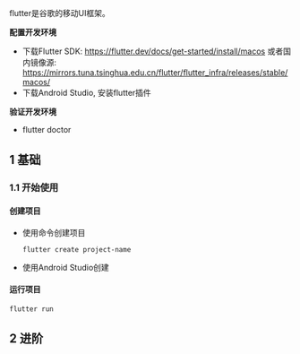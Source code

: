 
flutter是谷歌的移动UI框架。

**配置开发环境**

- 下载Flutter SDK: https://flutter.dev/docs/get-started/install/macos 或者国内镜像源: https://mirrors.tuna.tsinghua.edu.cn/flutter/flutter_infra/releases/stable/macos/
- 下载Android Studio, 安装flutter插件

**验证开发环境**

- flutter doctor  

## 1 基础

### 1.1 开始使用

#### 创建项目
* 使用命令创建项目

    ```shell
    flutter create project-name
    ```
* 使用Android Studio创建

#### 运行项目

```shell
flutter run 
```

## 2 进阶

